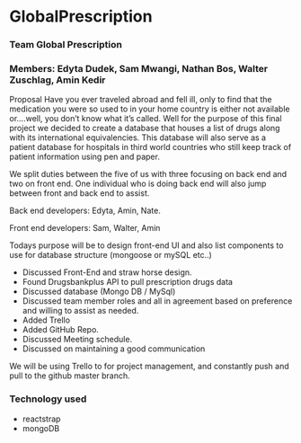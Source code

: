 # GlobalPrescription

### Team Global Prescription

### Members: Edyta Dudek, Sam Mwangi, Nathan Bos, Walter Zuschlag, Amin Kedir

Proposal
Have you ever traveled abroad and fell ill, only to find that the medication you were so used to in your home country is either not available or….well, you don’t know what it’s called. Well for the purpose of this final project we decided to create a database that houses a list of drugs along with its international equivalencies. This database will also serve as a patient database for hospitals in third world countries who still keep track of patient information using pen and paper.

We split duties between the five of us with three focusing on back end and two on front end. One individual who is doing back end will also jump between front and back end to assist. 

Back end developers: Edyta, Amin, Nate. 

Front end developers: Sam, Walter, Amin

Todays purpose will be to design front-end UI and also list components to use for database structure (mongoose or mySQL etc..) 

- Discussed Front-End and straw horse design.
- Found Drugsbankplus API to pull prescription drugs data
- Discussed database (Mongo DB / MySql)
- Discussed team member roles and all in agreement based on preference and willing to assist as needed.
- Added Trello
- Added GitHub Repo.
- Discussed Meeting schedule.
- Discussed on maintaining a good communication 

We will be using Trello to for project management, and constantly push and pull to the github master branch. 

### Technology used
- reactstrap
- mongoDB

